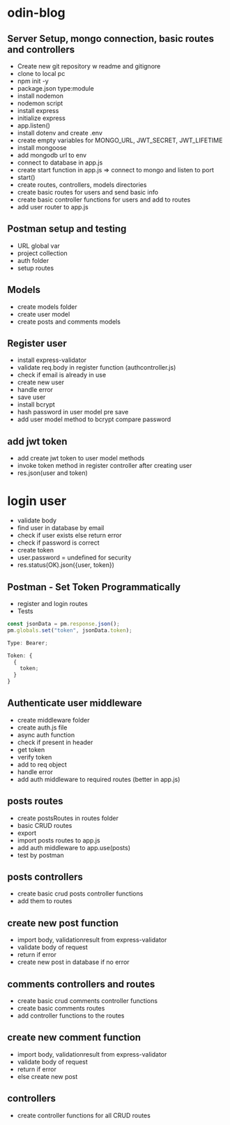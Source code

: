 # odin-blog

## Server Setup, mongo connection, basic routes and controllers

- Create new git repository w readme and gitignore
- clone to local pc
- npm init -y
- package.json type:module
- install nodemon
- nodemon script
- install express
- initialize express
- app.listen()
- install dotenv and create .env
- create empty variables for MONGO_URL, JWT_SECRET, JWT_LIFETIME
- install mongoose
- add mongodb url to env
- connect to database in app.js
- create start function in app.js => connect to mongo and listen to port
- start()
- create routes, controllers, models directories
- create basic routes for users and send basic info
- create basic controller functions for users and add to routes
- add user router to app.js

## Postman setup and testing

- URL global var
- project collection
- auth folder
- setup routes

## Models

- create models folder
- create user model
- create posts and comments models

## Register user

- install express-validator
- validate req.body in register function (authcontroller.js)
- check if email is already in use
- create new user
- handle error
- save user
- install bcrypt
- hash password in user model pre save
- add user model method to bcrypt compare password

## add jwt token

- add create jwt token to user model methods
- invoke token method in register controller after creating user
- res.json(user and token)

# login user

- validate body
- find user in database by email
- check if user exists else return error
- check if password is correct
- create token
- user.password = undefined for security
- res.status(OK).json({user, token})

## Postman - Set Token Programmatically

- register and login routes
- Tests

```js
const jsonData = pm.response.json();
pm.globals.set("token", jsonData.token);

Type: Bearer;

Token: {
  {
    token;
  }
}
```

## Authenticate user middleware

- create middleware folder
- create auth.js file
- async auth function
- check if present in header
- get token
- verify token
- add to req object
- handle error
- add auth middleware to required routes (better in app.js)

## posts routes

- create postsRoutes in routes folder
- basic CRUD routes
- export
- import posts routes to app.js
- add auth middleware to app.use(posts)
- test by postman

## posts controllers

- create basic crud posts controller functions
- add them to routes

## create new post function

- import body, validationresult from express-validator
- validate body of request
- return if error
- create new post in database if no error

## comments controllers and routes

- create basic crud comments controller functions
- create basic comments routes
- add controller functions to the routes

## create new comment function

- import body, validationresult from express-validator
- validate body of request
- return if error
- else create new post

## controllers

- create controller functions for all CRUD routes
